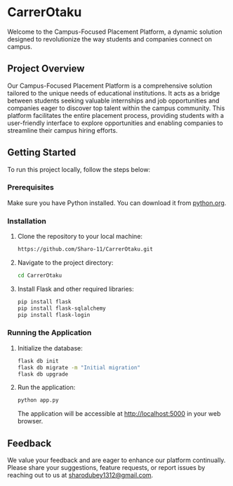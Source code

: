 
# CarrerOtaku

Welcome to the Campus-Focused Placement Platform, a dynamic solution designed to revolutionize the way students and companies connect on campus.

## Project Overview

Our Campus-Focused Placement Platform is a comprehensive solution tailored to the unique needs of educational institutions. It acts as a bridge between students seeking valuable internships and job opportunities and companies eager to discover top talent within the campus community. This platform facilitates the entire placement process, providing students with a user-friendly interface to explore opportunities and enabling companies to streamline their campus hiring efforts.

## Getting Started

To run this project locally, follow the steps below:

### Prerequisites

Make sure you have Python installed. You can download it from [python.org](https://www.python.org/downloads/).

### Installation

1. Clone the repository to your local machine:

   ```bash
   https://github.com/Sharo-11/CarrerOtaku.git
   ```

2. Navigate to the project directory:

   ```bash
   cd CarrerOtaku
   ```

3. Install Flask and other required libraries:

   ```bash
   pip install flask
   pip install flask-sqlalchemy
   pip install flask-login
   ```

### Running the Application

1. Initialize the database:

   ```bash
   flask db init
   flask db migrate -m "Initial migration"
   flask db upgrade
   ```

2. Run the application:

   ```bash
   python app.py
   ```

   The application will be accessible at [http://localhost:5000](http://localhost:5000) in your web browser.

## Feedback

We value your feedback and are eager to enhance our platform continually. Please share your suggestions, feature requests, or report issues by reaching out to us at sharodubey1312@gmail.com.
